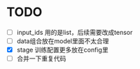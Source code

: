 

# TODO
- [ ] input_ids 用的是list，后续需要改成tensor
- [ ] data组合放在model里面不太合理
- [x] stage 训练配置更多放在config里
- [ ] 合并一下重复代码
